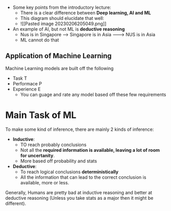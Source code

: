 - Some key points from the introductory lecture:
	- There is a clear difference between **Deep learning, AI and ML**
	- This diagram should elucidate that well:
	- ![[Pasted image 20230206205049.png]]
- An example of AI, but not ML is **deductive reasoning**
	- Nus is in Singapore --> Singapore is in Asia ---> NUS is in Asia
	- ML cannot do that

## Application of Machine Learning
Machine Learning models are built  off the following 
- Task T
- Performace P
- Experience E
	- You can guage and rate any model based off these few requirements


# Main Task of ML
To make some kind of inference, there are mainly 2 kinds of inference:
- **Inductive**:
	- TO reach probably conclusions
	- Not all the **required information is available, leaving a lot of room for uncertanity**.
	- More based off probability and stats
- **Deductive**:
	- To reach logical conclusions **deterministically**
	- All the information that can lead to the correct conclusion is available, more or less.

Generally, Humans are pretty bad at inductive reasoning and better at deductive reasoning (Unless you take stats as a major then it might be different).
